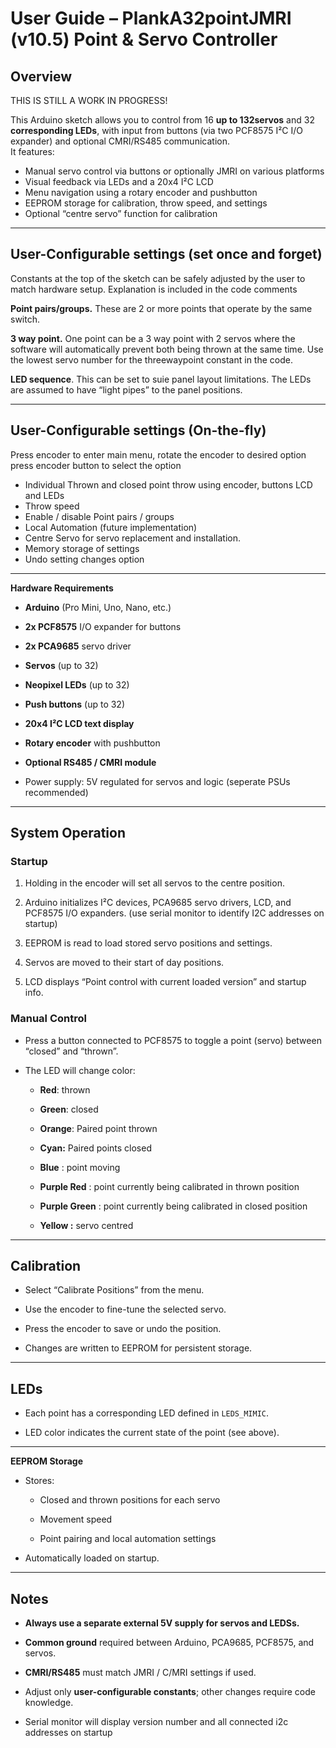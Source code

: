 # **User Guide – PlankA32pointJMRI (v10.5) Point & Servo Controller**

## **Overview**

THIS IS STILL A WORK IN PROGRESS\!

This Arduino sketch allows you to control from 16 **up to 132servos** and 32 **corresponding LEDs**, with input from buttons (via two PCF8575 I²C I/O expander) and optional CMRI/RS485 communication.  
 It features:

* Manual servo control via buttons or optionally JMRI on various platforms  
* Visual feedback via LEDs and a 20x4 I²C LCD  
* Menu navigation using a rotary encoder and pushbutton  
* EEPROM storage for calibration, throw speed, and settings  
* Optional “centre servo” function for calibration

---

## **User-Configurable settings (set once and forget)**

Constants at the top of the sketch can be safely adjusted by the user to match hardware setup. Explanation is included in the code comments

**Point pairs/groups.** These are 2 or more  points that operate by the same switch. 

**3 way point.** One point can be a 3 way point with 2 servos where the software will automatically  prevent both being thrown at the same time. Use the lowest servo number for the threewaypoint constant in the code. 

**LED sequence**. This can be set to suie panel layout limitations. The LEDs are assumed to have “light pipes” to the panel positions. 

---

 

## **User-Configurable settings (On-the-fly)**

Press encoder to enter main menu, rotate the encoder to desired option press encoder button to select  the option

* Individual Thrown and closed point throw using encoder, buttons LCD and LEDs  
* Throw speed  
* Enable / disable Point pairs / groups   
* Local Automation (future implementation)  
* Centre Servo for servo replacement and installation.  
* Memory storage of settings  
* Undo setting changes option

---

 **Hardware Requirements**

* **Arduino** (Pro Mini, Uno, Nano, etc.)

* **2x PCF8575** I/O expander for buttons

* **2x PCA9685** servo driver

* **Servos** (up to 32\)

* **Neopixel LEDs** (up to 32\)

* **Push buttons** (up to 32\)

* **20x4 I²C LCD text display**

* **Rotary encoder** with pushbutton

* **Optional RS485 / CMRI module**

* Power supply: 5V regulated for servos and logic (seperate PSUs recommended)

---

## **System Operation**

### **Startup**

1. Holding in the encoder will set all servos to the centre  position.

2. Arduino initializes I²C devices, PCA9685 servo drivers, LCD, and PCF8575 I/O expanders. (use serial monitor to identify I2C addresses on startup)

3. EEPROM is read to load stored servo positions and settings.

4. Servos are moved to their start of day positions.

5. LCD displays “Point control with current loaded version” and startup info.

### **Manual Control**

* Press a button connected to PCF8575 to toggle a point (servo) between “closed” and “thrown”.

* The LED will change color:

  * **Red**: thrown

  * **Green**: closed

  * **Orange**: Paired point thrown

  * **Cyan:** Paired points closed

  * **Blue** : point moving

  * **Purple Red** : point currently being calibrated in thrown position

  * **Purple Green** : point currently being calibrated in closed position

  * **Yellow :** servo centred

---

## **Calibration**

* Select “Calibrate Positions” from the menu.

* Use the encoder to fine-tune the selected servo.

* Press the encoder to save or undo the position.

* Changes are written to EEPROM for persistent storage.

---

##  **LEDs**

* Each point has a corresponding LED defined in `LEDS_MIMIC`.

* LED color indicates the current state of the point (see above).

---

 **EEPROM Storage**

* Stores:

  * Closed and thrown positions for each servo

  * Movement speed

  * Point pairing and local automation settings

* Automatically loaded on startup.

---

## **Notes**

* **Always use a separate  external 5V supply for servos and LEDSs.**

* **Common ground** required between Arduino, PCA9685, PCF8575, and servos.

* **CMRI/RS485** must match JMRI / C/MRI settings if used.

* Adjust only **user-configurable constants**; other changes require code knowledge.

* Serial monitor will display version number and all connected i2c addresses on startup

